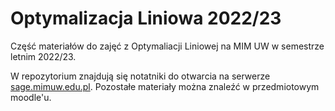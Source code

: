 # Optymalizacja Liniowa 2022/23

Część materiałów do zajęć z Optymaliacji Liniowej na MIM UW w semestrze letnim
2022/23.

W repozytorium znajdują się notatniki do otwarcia na serwerze [sage.mimuw.edu.pl](https://sage.mimuw.edu.pl). Pozostałe materiały można znaleźć w przedmiotowym moodle'u.
